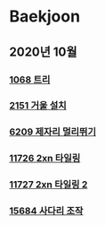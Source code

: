 # Baekjoon
## 2020년 10월
### [1068 트리](https://www.acmicpc.net/problem/1068)
### [2151 거울 설치](https://www.acmicpc.net/problem/2151)
### [6209 제자리 멀리뛰기](https://www.acmicpc.net/problem/6209)
### [11726 2xn 타일링](https://www.acmicpc.net/problem/11726)
### [11727 2xn 타일링 2](https://www.acmicpc.net/problem/11727)
### [15684 사다리 조작](https://www.acmicpc.net/problem/15684)
